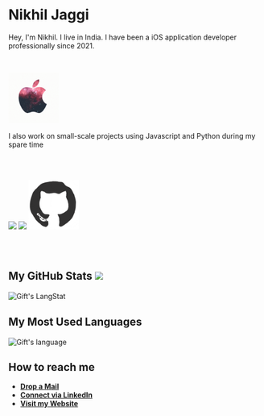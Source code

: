 # Nikhil Jaggi

Hey,
I'm Nikhil. I live in India. I have been a iOS application developer professionally since 2021.

<br>
<p align="leading">
<img src="https://raw.githubusercontent.com/nikiPicky/nikiPicky/main/resources/apple.gif" width="100">
</p>

I also work on small-scale projects using Javascript and Python during my spare time

<br>
<br>
<p align="leading">
  <img src="https://media3.giphy.com/media/ln7z2eWriiQAllfVcn/200w.webp" width="100">
  <img src="https://i.giphy.com/media/LMt9638dO8dftAjtco/200.webp" width="100">
  <img src="https://raw.githubusercontent.com/nikiPicky/nikiPicky/AddingGIFs/resources/github.gif" width="100">
</p>
<br>
<br>

##  My GitHub Stats <img src = "https://i.pinimg.com/originals/65/c4/f4/65c4f452571be1261e9c623f7da488ac.gif" width = 35px> 

<div>
   <img align="center" src="https://github-readme-streak-stats.herokuapp.com/?user=nkhljgg" alt="Gift's LangStat" />
  </div>
  
##  My Most Used Languages
  
<div>
  <img align="center" src="https://github-readme-stats.vercel.app/api/top-langs?username=nkhljgg&langs_count=10&show_icons=true&locale=en&layout=compact&theme=light" alt="Gift's language" height="192px"  width="500px"/>
</div>

## How to reach me
 
-
     [**Drop a Mail**](mailto:nkhljgg@gmail.com)
-
     [**Connect via LinkedIn**](www.linkedin.com/in/nikhil-jaggi)
-
     [**Visit my Website**](https://github.com/nikiPicky/)
